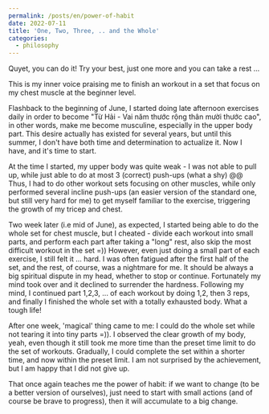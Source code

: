 ```yaml
---
permalink: /posts/en/power-of-habit
date: 2022-07-11
title: 'One, Two, Three, .. and the Whole'
categories:
  - philosophy
---
```


Quyet, you can do it! Try your best, just one more and you can take a rest ...

This is my inner voice praising me to finish an workout in a set that focus on my chest muscle at the beginner level.

Flashback to the beginning of June, I started doing late afternoon exercises daily in order to become "Từ Hải - Vai năm thước rộng thân mười thước cao", in other words, make me become musculine, especially in the upper body part. This desire actually has existed for several years, but until this summer, I don't have both time and determination to actualize it. Now I have, and it's time to start.

At the time I started, my upper body was quite weak - I was not able to pull up, while just able to do at most 3 (correct) push-ups (what a shy) @@ Thus, I had to do other workout sets focusing on other muscles, while only performed several incline push-ups (an easier version of the standard one, but still very hard for me) to get myself familiar to the exercise, triggering the growth of my tricep and chest.

Two week later (i.e mid of June), as expected, I started being able to do the whole set for chest muscle, but I cheated - divide each workout into small parts, and perform each part after taking a "long" rest, also skip the most difficult workout in the set =)) However, even just doing a small part of each exercise, I still felt it ... hard. I was often fatigued after the first half of the set, and the rest, of course, was a nightmare for me. It should be always a big spiritual dispute in my head, whether to stop or continue. Fortunately my mind took over and it declined to surrender the hardness. Following my mind, I continued part 1,2,3, ... of each workout by doing 1,2, then 3 reps, and finally I finished the whole set with a totally exhausted body. What a tough life!

After one week, 'magical' thing came to me: I could do the whole set while not tearing it into tiny parts =)). I observed the clear growth of my body, yeah, even though it still took me more time than the preset time limit to do the set of workouts. Gradually, I could complete the set within a shorter time, and now within the preset limit. I am not surprised by the achievement, but I am happy that I did not give up.

That once again teaches me the power of habit: if we want to change (to be a better version of ourselves), just need to start with small actions (and of course be brave to progress), then it will accumulate to a big change.